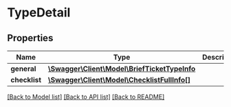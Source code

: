 # TypeDetail

## Properties
Name | Type | Description | Notes
------------ | ------------- | ------------- | -------------
**general** | [**\Swagger\Client\Model\BriefTicketTypeInfo**](BriefTicketTypeInfo.md) |  | [optional] 
**checklist** | [**\Swagger\Client\Model\ChecklistFullInfo[]**](ChecklistFullInfo.md) |  | [optional] 

[[Back to Model list]](../../README.md#documentation-for-models) [[Back to API list]](../../README.md#documentation-for-api-endpoints) [[Back to README]](../../README.md)

